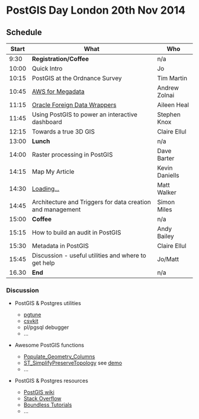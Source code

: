 # PostGIS Day London 20th Nov 2014

## Schedule

| Start | What                                                                     | Who            |
| ----- | ------------------------------------------------------------------------ | -------------- |
| 9:30  | **Registration/Coffee**                                                  | n/a            |
| 10:00 | Quick Intro                                                              | Jo             |
| 10:15 | PostGIS at the Ordnance Survey                                           | Tim Martin     |
| 10:45 | [AWS for Megadata](assets/global_point_&_vector_maps_on_steroids.pdf)    | Andrew Zolnai  |
| 11:15 | [Oracle Foreign Data Wrappers](http://slides.com/aileenheal/oraclefdw#/) | Aileen Heal    |
| 11:45 | Using PostGIS to power an interactive dashboard                          | Stephen Knox   |
| 12:15 | Towards a true 3D GIS                                                    | Claire Ellul   |
| 13:00 | **Lunch**                                                                | n/a            |
| 14:00 | Raster processing in PostGIS                                             | Dave Barter    |
| 14:15 | Map My Article                                                           | Kevin Daniells |
| 14:30 | [Loading...](http://longwayaround.org.uk/notes/loading-postgis/)         | Matt Walker    |
| 14:45 | Architecture and Triggers for data creation and management               | Simon Miles    |
| 15:00 | **Coffee**                                                               | n/a            |
| 15:15 | How to build an audit in PostGIS                                         | Andy Bailey    |
| 15:30 | Metadata in PostGIS                                                      | Claire Ellul   |
| 15:45 | Discussion - useful utilities and where to get help                      | Jo/Matt        |
| 16.30 | **End**                                                                  | n/a            |

### Discussion

* PostGIS & Postgres utilities
    * [pgtune](https://github.com/gregs1104/pgtune)
    * [csvkit](https://csvkit.readthedocs.org/)
    * pl/pgsql debugger
    * ...

* Awesome PostGIS functions
    * [Populate_Geometry_Columns](http://postgis.net/docs/manual-2.1/Populate_Geometry_Columns.html)
    * [ST_SimplifyPreserveTopology](http://postgis.net/docs/ST_SimplifyPreserveTopology.html) see [demo](http://trac.osgeo.org/postgis/wiki/UsersWikiSimplifyPreserveTopology)
    * ...

* PostGIS & Postgres resources
    * [PostGIS wiki](http://trac.osgeo.org/postgis/wiki)
    * [Stack Overflow](http://stackoverflow.com/questions/tagged/postgis)
    * [Boundless Tutorials](http://workshops.boundlessgeo.com/postgis-intro/)
    * ...
